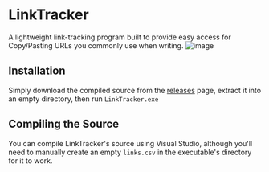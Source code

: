 # LinkTracker
A lightweight link-tracking program built to provide easy access for Copy/Pasting URLs you commonly use when writing.
![image](https://user-images.githubusercontent.com/117033048/206345108-8f4196b5-00c5-4425-a3ec-c938e3710744.png)

## Installation
Simply download the compiled source from the [releases](https://github.com/pelpadesa/LinkTracker/releases) page, extract it into an empty directory, then run `LinkTracker.exe`

## Compiling the Source
You can compile LinkTracker's source using Visual Studio, although you'll need to manually create an empty `links.csv` in the executable's directory for it to work.
